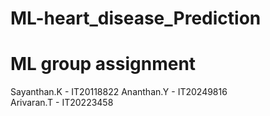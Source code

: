 # ML-heart_disease_Prediction

# ML group assignment 
Sayanthan.K - IT20118822 
Ananthan.Y - IT20249816   
Arivaran.T - IT20223458  
